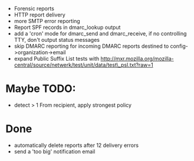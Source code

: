 * Forensic reports
* HTTP report delivery
* more SMTP error reporting
* Report SPF records in dmarc\_lookup output
* add a 'cron' mode for dmarc\_send and dmarc\_receive, if no controlling TTY, don't output status messages
* skip DMARC reporting for incoming DMARC reports destined to config->organization->email
* expand Public Suffix List tests with
  http://mxr.mozilla.org/mozilla-central/source/netwerk/test/unit/data/test\_psl.txt?raw=1


# Maybe TODO:

* detect > 1 From recipient, apply strongest policy


# Done

* automatically delete reports after 12 delivery errors
* send a 'too big' notification email
